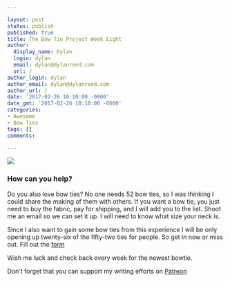 ```yaml
---

layout: post
status: publish
published: true
title: The Bow Tie Project Week Eight
author:
  display_name: Dylan
  login: dylan
  email: dylan@dylanreed.com
  url: /
author_login: dylan
author_email: dylan@dylanreed.com
author_url: /
date: '2017-02-26 10:10:00 -0600'
date_gmt: '2017-02-26 10:10:00 -0600'
categories:
- Awesome
- Bow Ties
tags: []
comments:

---
```


![](https://raw.githubusercontent.com/dylanreed/dylanreed.com/gh-pages/Images/Bowtie-week-8.jpg)


<h3>How can you help?</h3>

Do you also love bow ties? No one needs 52 bow ties, so I was thinking I could share the making of them with others. If you want a bow tie, you just need to buy the fabric, pay for shipping,  and I will add you to the list. Shoot me an email so we can set it up. I will need to know what size your neck is. 

Since I also want to gain some bow ties from this experience I will be only opening up twenty-six of the fifty-two ties for people. So get in now or miss out. Fill out the [form](http://dylan.la/2j1ogU3)

Wish me luck and check back every week for the newest bowtie.

Don't forget that you can support my writing efforts on [Patreon](https://www.patreon.com/dylanreed)




